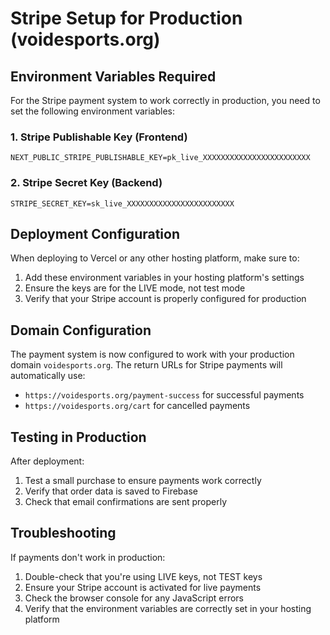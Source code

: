 # Stripe Setup for Production (voidesports.org)

## Environment Variables Required

For the Stripe payment system to work correctly in production, you need to set the following environment variables:

### 1. Stripe Publishable Key (Frontend)
```
NEXT_PUBLIC_STRIPE_PUBLISHABLE_KEY=pk_live_XXXXXXXXXXXXXXXXXXXXXXXX
```

### 2. Stripe Secret Key (Backend)
```
STRIPE_SECRET_KEY=sk_live_XXXXXXXXXXXXXXXXXXXXXXXX
```

## Deployment Configuration

When deploying to Vercel or any other hosting platform, make sure to:

1. Add these environment variables in your hosting platform's settings
2. Ensure the keys are for the LIVE mode, not test mode
3. Verify that your Stripe account is properly configured for production

## Domain Configuration

The payment system is now configured to work with your production domain `voidesports.org`. The return URLs for Stripe payments will automatically use:
- `https://voidesports.org/payment-success` for successful payments
- `https://voidesports.org/cart` for cancelled payments

## Testing in Production

After deployment:
1. Test a small purchase to ensure payments work correctly
2. Verify that order data is saved to Firebase
3. Check that email confirmations are sent properly

## Troubleshooting

If payments don't work in production:
1. Double-check that you're using LIVE keys, not TEST keys
2. Ensure your Stripe account is activated for live payments
3. Check the browser console for any JavaScript errors
4. Verify that the environment variables are correctly set in your hosting platform